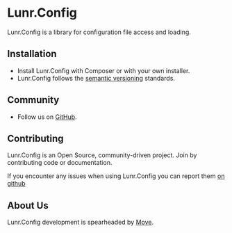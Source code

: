 # Lunr.Config

Lunr.Config is a library for configuration file access and loading.

Installation
------------

* Install Lunr.Config with Composer or with your own installer.
* Lunr.Config follows the [semantic versioning][2] standards.

Community
---------

* Follow us on [GitHub][3].

Contributing
------------

Lunr.Config is an Open Source, community-driven project. Join by contributing code or documentation.

If you encounter any issues when using Lunr.Config you can report them [on github][4]

About Us
--------

Lunr.Config development is spearheaded by [Move][1].

  [1]: https://moveagency.com
  [2]: https://semver.org
  [3]: https://github.com/lunr-php/lunr.config
  [4]: https://github.com/lunr-php/lunr.config/issues
